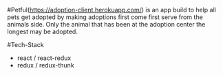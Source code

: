 #Petful(https://adoption-client.herokuapp.com/) is an app build to help all pets get adopted by making adoptions first come first serve from the animals side. Only the animal that has been at the adoption center the longest may be adopted.

#Tech-Stack
- react / react-redux
- redux / redux-thunk
 
